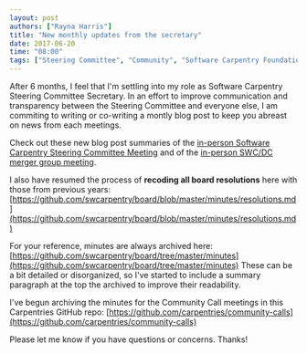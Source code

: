 ```yaml
---
layout: post
authors: ["Rayna Harris"]
title: "New monthly updates from the secretary"
date: 2017-06-20
time: "08:00"
tags: ["Steering Committee", "Community", "Software Carpentry Foundation"]
---
```


After 6 months, I feel that I'm settling into my role as Software Carpentry Steering Committee Secretary. 
In an effort to improve communication and transparency between the Steering Committee and everyone else, 
I am commiting to writing or co-writing a montly blog post to keep you abreast on news from each meetings. 

Check out these new blog post summaries of the 
[in-person Software Carpentry Steering Committee Meeting](https://software-carpentry.org/blog/2017/05/SteeringCommitteeRetreat.html) 
and of the [in-person SWC/DC merger group meeting](http://www.datacarpentry.org/blog/merger/). 

I also have resumed the process of **recoding all board resolutions** here with those from previous years: 
[https://github.com/swcarpentry/board/blob/master/minutes/resolutions.md](https://github.com/swcarpentry/board/blob/master/minutes/resolutions.md)

For your reference, minutes are always archived here: [https://github.com/swcarpentry/board/tree/master/minutes](https://github.com/swcarpentry/board/tree/master/minutes)
These can be a bit detailed or disorganized, so 
I've started to include a summary paragraph at the top the archived  to improve their readability. 

I've begun archiving the minutes for the Community Call meetings in this Carpentries GitHub repo: 
[https://github.com/carpentries/community-calls](https://github.com/carpentries/community-calls)

Please let me know if you have questions or concerns. Thanks!
